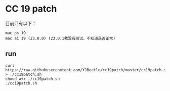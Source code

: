 # CC 19 patch

目前只有以下：

    mac ps 19
    mac ai 19 (23.0.0) (23.0.1我没有测试，不知道是否正常)

## run
```
curl https://raw.githubusercontent.com/YJBeetle/cc19patch/master/cc19patch.sh > ./cc19patch.sh
chmod a+x ./cc19patch.sh
./cc19patch.sh
```